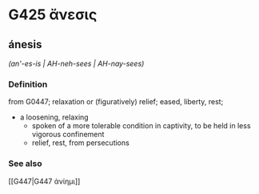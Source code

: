 # G425 ἄνεσις

## ánesis

_(an'-es-is | AH-neh-sees | AH-nay-sees)_

### Definition

from G0447; relaxation or (figuratively) relief; eased, liberty, rest; 

- a loosening, relaxing
  - spoken of a more tolerable condition in captivity, to be held in less vigorous confinement
  - relief, rest, from persecutions

### See also

[[G447|G447 ἀνίημι]]
